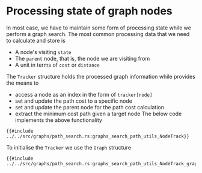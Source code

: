# Processing state of graph nodes
In most case, we have to maintain some form of processing state while we perform a graph search. The most common processing data that we need to calculate and store is
* A node's visiting `state`
* The `parent` node, that is, the node we are visiting from
* A unit in terms of `cost` or `distance`

The `Tracker` structure holds the processed graph information while provides the means to
* access a node as an index in the form of `tracker[node]`
* set and update the path cost to a specific node
* set and update the parent node for the path cost calculation
* extract the minimum cost path given a target node
  The below code implements the above functionality
```rust,no_run,noplayground
{{#include ../../src/graphs/path_search.rs:graphs_search_path_utils_NodeTrack}}
```
To initialise the `Tracker` we use the `Graph` structure
```rust,no_run,noplayground
{{#include ../../src/graphs/path_search.rs:graphs_search_path_utils_NodeTrack_graph}}
```
